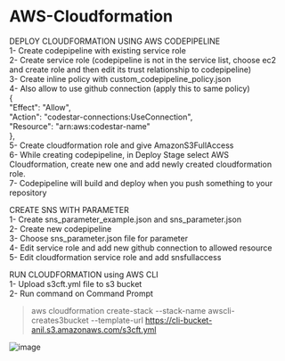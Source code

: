 # AWS-Cloudformation
DEPLOY CLOUDFORMATION USING AWS CODEPIPELINE \
1- Create codepipeline with existing service role \
2- Create service role (codepipeline is not in the service list, choose ec2 and create role and then edit its trust relationship to codepipeline) \
3- Create inline policy with custom_codepipeline_policy.json \
4- Also allow to use github connection (apply this to same policy) \
  { \
            "Effect": "Allow", \
            "Action": "codestar-connections:UseConnection", \
            "Resource": "arn:aws:codestar-name" \
        }, \
5- Create cloudformation role and give AmazonS3FullAccess \
6- While creating codepipeline, in Deploy Stage select AWS Cloudformation, create new one and add newly created cloudformation role. \
7- Codepipeline will build and deploy when you push something to your repository 

CREATE SNS WITH PARAMETER \
1- Create sns_parameter_example.json and sns_parameter.json \
2- Create new codepipeline \
3- Choose sns_parameter.json file for parameter \
4- Edit service role and add new github connection to allowed resource \
5- Edit cloudformation service role and add snsfullaccess 

RUN CLOUDFORMATION using AWS CLI \
1- Upload s3cft.yml file to s3 bucket \
2- Run command on Command Prompt 
>aws cloudformation create-stack --stack-name awscli-creates3bucket --template-url https://cli-bucket-anil.s3.amazonaws.com/s3cft.yml 

![image](https://user-images.githubusercontent.com/56221231/218874235-9f41f2aa-68a2-402c-acae-d762bfaeb26a.png)

